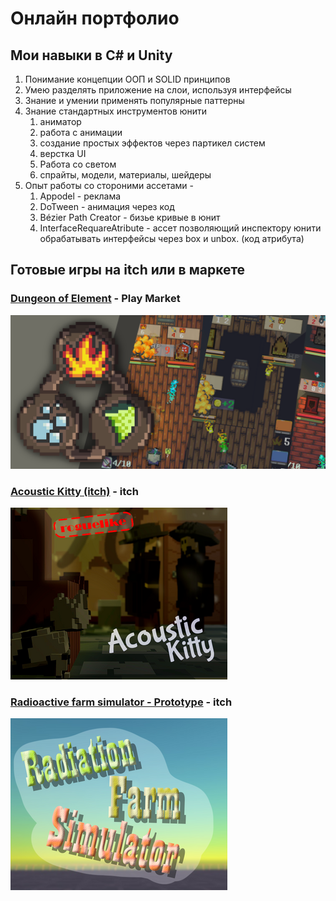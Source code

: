 # Онлайн портфолио

## Мои навыки в **С#** и **Unity**

1. Понимание концепции ООП и SOLID принципов
2. Умею разделять приложение на слои, используя интерфейсы
3. Знание и умении применять популярные паттерны 
4. Знание стандартных инструментов юнити 
   1. аниматор 
   2. работа с анимации 
   3. создание простых эффектов через партикел систем
   4. верстка UI
   5. Работа со светом
   6. спрайты, модели, материалы, шейдеры
5. Опыт работы со стороними ассетами - 
   1. Appodel - реклама
   2. DoTween - анимация через код
   3. Bézier Path Creator - бизье кривые в юнит
   4. InterfaceRequareAtribute - ассет позволяющий инспектору юнити обрабатывать интерфейсы через box и unbox. (код атрибута)

## Готовые игры на itch или в маркете

### [Dungeon of Element](https://play.google.com/store/apps/details?id=com.Ma0ooDev.com.unity.Dungeon.of.Element) - Play Market
![GitHub Logo](DescriptionIcon.png)


### [Acoustic Kitty (itch)](https://happymao.itch.io/acoustic-kitty) - itch
![GitHub Logo](CarPrev_1.png)



### [Radioactive farm simulator - Prototype](https://happymao.itch.io/radioactive7farm7simulator) - itch
![GitHub Logo](FarmPrev_1.png)

